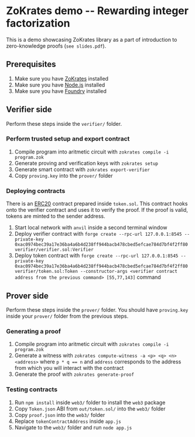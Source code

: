 # ZoKrates demo -- Rewarding integer factorization
This is a demo showcasing ZoKrates library as a part of introduction to zero-knowledge proofs (`see slides.pdf`).

## Prerequisites
1. Make sure you have [ZoKrates](https://zokrates.github.io/gettingstarted.html) installed
2. Make sure you have [Node.js](https://nodejs.org) installed
3. Make sure you have [Foundry](https://book.getfoundry.sh/getting-started/installation) installed

## Verifier side
Perform these steps inside the `verifier/` folder.

### Perform trusted setup and export contract
1. Compile program into aritmetic circuit with `zokrates compile -i program.zok`
2. Generate proving and verification keys with `zokrates setup`
3. Generate smart contract with `zokrates export-verifier`
4. Copy `proving.key` into the `prover/` folder

### Deploying contracts
There is an [ERC20](https://ethereum.org/en/developers/docs/standards/tokens/erc-20/) contract prepared inside `token.sol`. This contract hooks onto the verifier contract and uses it to verify the proof. If the proof is valid, tokens are minted to the sender address.

1. Start local network with `anvil` inside a second terminal window
2. Deploy verifier contract with `forge create --rpc-url 127.0.0.1:8545 --private-key 0xac0974bec39a17e36ba4a6b4d238ff944bacb478cbed5efcae784d7bf4f2ff80 verifier/verifier.sol:Verifier`
3. Deploy token contract with `forge create --rpc-url 127.0.0.1:8545 --private-key 0xac0974bec39a17e36ba4a6b4d238ff944bacb478cbed5efcae784d7bf4f2ff80 verifier/token.sol:Token --constructor-args <verifier contract address from the previous command> [55,77,143]` command

## Prover side
Perform these steps inside the `prover/` folder. You should have `proving.key` inside your `prover/` folder from the previous steps.

### Generating a proof
1. Compile program into aritmetic circuit with `zokrates compile -i program.zok`
2. Generate a witness with `zokrates compute-witness -a <p> <q> <n> <address>` where `p * q == n` and `address` corresponds to the address from which you will interact with the contract
3. Generate the proof with `zokrates generate-proof`

### Testing contracts
1. Run `npm install` inside `web3/` folder to install the `web3` package
2. Copy `Token.json` ABI from `out/token.sol/` into the `web3/` folder
3. Copy `proof.json` into the `web3/` folder
4. Replace `tokenContractAddress` inside `app.js`
5. Navigate to  the `web3/` folder and run `node app.js`
